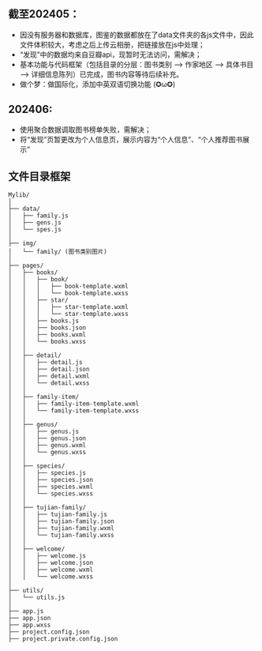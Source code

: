 ## 截至202405：
- 因没有服务器和数据库，图鉴的数据都放在了data文件夹的各js文件中，因此文件体积较大，考虑之后上传云相册，把链接放在js中处理；
- “发现”中的数据均来自豆瓣api，现暂时无法访问，需解决；
- 基本功能与代码框架（包括目录的分层：图书类别 --> 作家地区 --> 具体书目 --> 详细信息陈列）已完成，图书内容等待后续补充。
- 做个梦：做国际化，添加中英双语切换功能 (✪ω✪)

## 202406:
- 使用聚合数据调取图书榜单失败，需解决；
- 将“发现”页暂更改为个人信息页，展示内容为“个人信息”、“个人推荐图书展示”

## 文件目录框架
```
Mylib/
│
├── data/
│   ├── family.js
│   ├── gens.js
│   └── spes.js
│
├── img/
│   └── family/ (图书类别图片)
│
├── pages/
│   ├── books/
│   │   ├── book/
│   │   │   ├── book-template.wxml
│   │   │   └── book-template.wxss
│   │   ├── star/
│   │   │   ├── star-template.wxml
│   │   │   └── star-template.wxss
│   │   ├── books.js
│   │   ├── books.json
│   │   ├── books.wxml
│   │   └── books.wxss
│   │
│   ├── detail/
│   │   ├── detail.js
│   │   ├── detail.json
│   │   ├── detail.wxml
│   │   └── detail.wxss
│   │
│   ├── family-item/
│   │   ├── family-item-template.wxml
│   │   └── family-item-template.wxss
│   │
│   ├── genus/
│   │   ├── genus.js
│   │   ├── genus.json
│   │   ├── genus.wxml
│   │   └── genus.wxss
│   │
│   ├── species/
│   │   ├── species.js
│   │   ├── species.json
│   │   ├── species.wxml
│   │   └── species.wxss
│   │
│   ├── tujian-family/
│   │   ├── tujian-family.js
│   │   ├── tujian-family.json
│   │   ├── tujian-family.wxml
│   │   └── tujian-family.wxss
│   │
│   ├── welcome/
│   │   ├── welcome.js
│   │   ├── welcome.json
│   │   ├── welcome.wxml
│   │   └── welcome.wxss
│
├── utils/
│   └── utils.js
│
├── app.js
├── app.json
├── app.wxss
├── project.config.json
├── project.private.config.json

```
